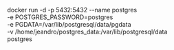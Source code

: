 docker run -d -p 5432:5432 --name postgres \
  -e POSTGRES_PASSWORD=postgres \
  -e PGDATA=/var/lib/postgresql/data/pgdata \
  -v /home/jeandro/postgres_data:/var/lib/postgresql/data \
  postgres
